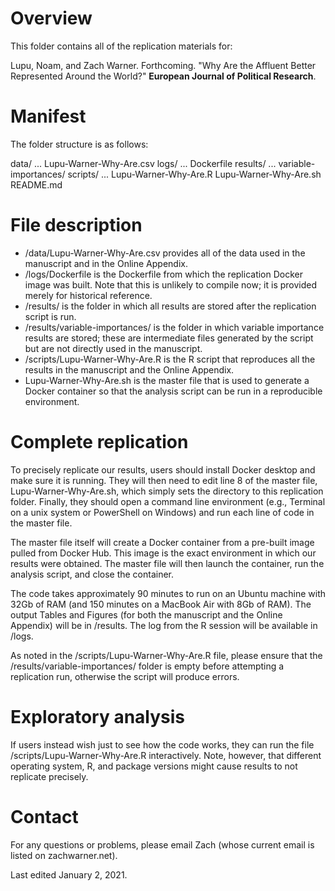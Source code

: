 # Overview

This folder contains all of the replication materials for:

Lupu, Noam, and Zach Warner. Forthcoming. "Why Are the Affluent Better Represented Around the World?" **European Journal of Political Research**.

# Manifest

The folder structure is as follows:

data/
... Lupu-Warner-Why-Are.csv
logs/
... Dockerfile
results/
... variable-importances/
scripts/
... Lupu-Warner-Why-Are.R
Lupu-Warner-Why-Are.sh
README.md

# File description

- /data/Lupu-Warner-Why-Are.csv provides all of the data used in the manuscript and in the Online Appendix.
- /logs/Dockerfile is the Dockerfile from which the replication Docker image was built. Note that this is unlikely to compile now; it is provided merely for historical reference.
- /results/ is the folder in which all results are stored after the replication script is run.
- /results/variable-importances/ is the folder in which variable importance results are stored; these are intermediate files generated by the script but are not directly used in the manuscript.
- /scripts/Lupu-Warner-Why-Are.R is the R script that reproduces all the results in the manuscript and the Online Appendix.
- Lupu-Warner-Why-Are.sh is the master file that is used to generate a Docker container so that the analysis script can be run in a reproducible environment.

# Complete replication

To precisely replicate our results, users should install Docker desktop and make sure it is running. They will then need to edit line 8 of the master file, Lupu-Warner-Why-Are.sh, which simply sets the directory to this replication folder. Finally, they should open a command line environment (e.g., Terminal on a unix system or PowerShell on Windows) and run each line of code in the master file.

The master file itself will create a Docker container from a pre-built image pulled from Docker Hub. This image is the exact environment in which our results were obtained. The master file will then launch the container, run the analysis script, and close the container.

The code takes approximately 90 minutes to run on an Ubuntu machine with 32Gb of RAM (and 150 minutes on a MacBook Air with 8Gb of RAM). The output Tables and Figures (for both the manuscript and the Online Appendix) will be in /results. The log from the R session will be available in /logs.

As noted in the /scripts/Lupu-Warner-Why-Are.R file, please ensure that the /results/variable-importances/ folder is empty before attempting a replication run, otherwise the script will produce errors.

# Exploratory analysis

If users instead wish just to see how the code works, they can run the file /scripts/Lupu-Warner-Why-Are.R interactively. Note, however, that different operating system, R, and package versions might cause results to not replicate precisely.

# Contact

For any questions or problems, please email Zach (whose current email is listed on zachwarner.net).

Last edited January 2, 2021.